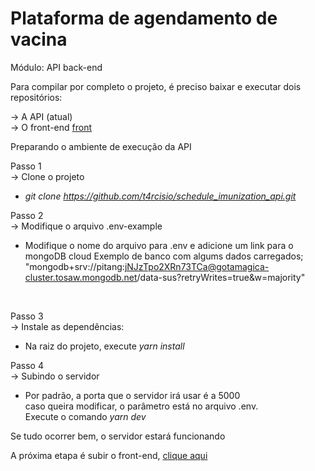 # Plataforma de agendamento de vacina

Módulo: API back-end

Para compilar por completo o projeto, é preciso baixar e executar dois repositórios:

->	A API (atual) <br/>
->	O front-end [front](https://github.com/t4rcisio/schedule_imunization_consumer)



Preparando o ambiente de execução da API

Passo 1<br/>
-> Clone o projeto
- *git clone https://github.com/t4rcisio/schedule_imunization_api.git*

Passo 2<br/>
-> Modifique o arquivo .env-example
-  Modifique o nome do arquivo para .env e adicione um link para o mongoDB cloud
Exemplo de banco com algums dados carregados; "mongodb+srv://pitang:jNJzTpo2XRn73TCa@gotamagica-cluster.tosaw.mongodb.net/data-sus?retryWrites=true&w=majority"

<br/>

Passo 3 <br/>
-> Instale as dependências:
- Na raiz do projeto, execute  *yarn install*

Passo 4 <br/>
-> Subindo o servidor
- Por padrão, a porta que o servidor irá usar é a 5000<br />
        caso queira modificar, o parâmetro está no arquivo .env.<br />
        Execute o comando *yarn dev*

Se tudo ocorrer bem, o servidor estará funcionando<br />

A próxima etapa é subir o front-end, [clique aqui](https://github.com/t4rcisio/schedule_imunization_consumer)<br />
